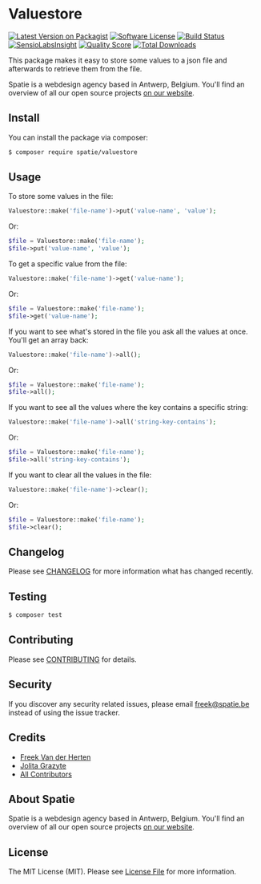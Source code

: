 # Valuestore

[![Latest Version on Packagist](https://img.shields.io/packagist/v/spatie/valuestore.svg?style=flat-square)](https://packagist.org/packages/spatie/valuestore)
[![Software License](https://img.shields.io/badge/license-MIT-brightgreen.svg?style=flat-square)](LICENSE.md)
[![Build Status](https://img.shields.io/travis/spatie/valuestore/master.svg?style=flat-square)](https://travis-ci.org/spatie/valuestore)
[![SensioLabsInsight](https://img.shields.io/sensiolabs/i/xxxxxxxxx.svg?style=flat-square)](https://insight.sensiolabs.com/projects/xxxxxxxxx)
[![Quality Score](https://img.shields.io/scrutinizer/g/spatie/valuestore.svg?style=flat-square)](https://scrutinizer-ci.com/g/spatie/valuestore)
[![Total Downloads](https://img.shields.io/packagist/dt/spatie/valuestore.svg?style=flat-square)](https://packagist.org/packages/spatie/valuestore)

This package makes it easy to store some values to a json file and afterwards to retrieve them from the file.

Spatie is a webdesign agency based in Antwerp, Belgium. You'll find an overview of all our open source projects [on our website](https://spatie.be/opensource).

## Install

You can install the package via composer:

``` bash
$ composer require spatie/valuestore
```

## Usage


 To store some values in the file:
``` php
Valuestore::make('file-name')->put('value-name', 'value');
```

Or:
``` php
$file = Valuestore::make('file-name');
$file->put('value-name', 'value');
```

To get a specific value from the file:
``` php
Valuestore::make('file-name')->get('value-name');
```

Or:
``` php
$file = Valuestore::make('file-name');
$file->get('value-name');
```

If you want to see what's stored in the file you ask all the values at once. You'll get an array back:
``` php
Valuestore::make('file-name')->all();
```

Or:
``` php
$file = Valuestore::make('file-name');
$file->all();
```

If you want to see all the values where the key contains a specific string:
``` php
Valuestore::make('file-name')->all('string-key-contains');
```

Or:
``` php
$file = Valuestore::make('file-name');
$file->all('string-key-contains');
```

If you want to clear all the values in the file:
```  php
Valuestore::make('file-name')->clear();
```

Or:
```  php
$file = Valuestore::make('file-name');
$file->clear();
```


## Changelog

Please see [CHANGELOG](CHANGELOG.md) for more information what has changed recently.

## Testing

``` bash
$ composer test
```

## Contributing

Please see [CONTRIBUTING](.github/CONTRIBUTING.md) for details.

## Security

If you discover any security related issues, please email freek@spatie.be instead of using the issue tracker.

## Credits

- [Freek Van der Herten](https://github.com/freekmurze)
- [Jolita Grazyte](https://github.com/JolitaGrazyte)
- [All Contributors](../../contributors)

## About Spatie
Spatie is a webdesign agency based in Antwerp, Belgium. You'll find an overview of all our open source projects [on our website](https://spatie.be/opensource).

## License

The MIT License (MIT). Please see [License File](LICENSE.md) for more information.
